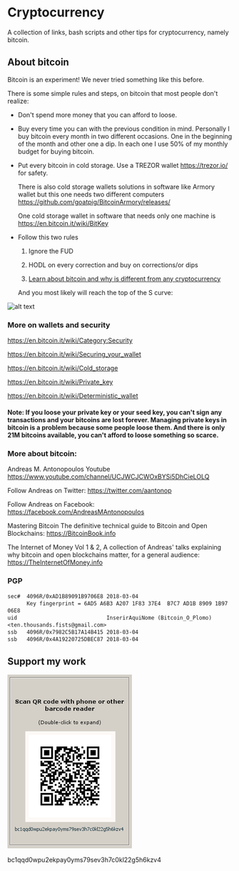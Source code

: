 # Cryptocurrency 

A collection of links, bash scripts and other tips for cryptocurrency, namely bitcoin.

## About bitcoin

Bitcoin is an experiment! We never tried something like this before. 

There is some simple rules and steps,  on bitcoin that most people don't realize:

  * Don't spend more money that you can afford to loose.
  
  * Buy every time you can with the previous condition in mind. Personally I buy bitcoin every month in two different occasions. One in the beginning of the month and other one a dip. In each one I use 50% of my monthly budget for buying bitcoin.
  
  * Put every bitcoin in cold storage. Use a TREZOR wallet https://trezor.io/ for safety. 

    There is also cold storage wallets solutions in software like Armory wallet but this one needs two different computers https://github.com/goatpig/BitcoinArmory/releases/ 

    One cold storage wallet in software that needs only one machine is https://en.bitcoin.it/wiki/BitKey 

 * Follow this two rules
 
   1. Ignore the FUD
  
   2. HODL on every correction and buy on corrections/or dips
   
   3. [Learn about bitcoin and why is different from any cryptocurrency](#andreas)
  
   And you most likely will reach the top of the S curve:
 
 
![alt text](https://i.imgur.com/CLcf1Pm.jpg "Logo Title Text 1")

### More on wallets and security 

https://en.bitcoin.it/wiki/Category:Security

https://en.bitcoin.it/wiki/Securing_your_wallet

https://en.bitcoin.it/wiki/Cold_storage

https://en.bitcoin.it/wiki/Private_key

https://en.bitcoin.it/wiki/Deterministic_wallet

#### Note: If you loose your private key or your seed key, you can't sign any transactions and your bitcoins are lost forever.  Managing private keys in bitcoin is a problem because some people loose them. And there is only 21M bitcoins available, you can't afford to loose something so scarce. 

<h3 id="andreas"> More about bitcoin: </h3>

Andreas M. Antonopoulos Youtube https://www.youtube.com/channel/UCJWCJCWOxBYSi5DhCieLOLQ

Follow Andreas on Twitter: https://twitter.com/aantonop 

Follow Andreas on Facebook: https://facebook.com/AndreasMAntonopoulos 

Mastering Bitcoin The definitive technical guide to Bitcoin and Open Blockchains: https://BitcoinBook.info 

The Internet of Money Vol 1 & 2, A collection of Andreas' talks explaining why bitcoin and open blockchains matter, for a general audience: https://TheInternetOfMoney.info

### PGP

```
sec#  4096R/0xAD1B89091B9706E8 2018-03-04
      Key fingerprint = 6AD5 A6B3 A207 1F83 37E4  B7C7 AD1B 8909 1B97 06E8
uid                            InserirAquiNome (Bitcoin_O_Plomo) <ten.thousands.fists@gmail.com>
ssb   4096R/0x7982C5B17A14B415 2018-03-04
ssb   4096R/0x4A19220725DBEC87 2018-03-04
```

## Support my work

![alt text](https://github.com/InserirAquiNome/crypto/blob/master/static/image/donate.png "Logo Title Text 1")

bc1qqd0wpu2ekpay0yms79sev3h7c0kl22g5h6kzv4
